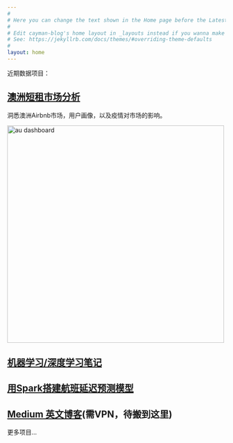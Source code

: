 ```yaml
---
#
# Here you can change the text shown in the Home page before the Latest Posts section.
#
# Edit cayman-blog's home layout in _layouts instead if you wanna make some changes
# See: https://jekyllrb.com/docs/themes/#overriding-theme-defaults
#
layout: home
---
```


近期数据项目：

## [澳洲短租市场分析](https://tylerxiety.github.io/Rental-Market-Analysis/)

洞悉澳洲Airbnb市场，用户画像，以及疫情对市场的影响。

[<img src='https://raw.githubusercontent.com/tylerxiety/Rental-Market-Analysis/master/ausdash.png' width='500' alt='au dashboard'/>](https://tylerxiety.github.io/Rental-Market-Analysis/)


## [机器学习/深度学习笔记](https://github.com/tylerxiety/the-Hitchhiker-s-Guide-to-Data-Science)

## [用Spark搭建航班延迟预测模型](https://github.com/tylerxiety/Flight-delay-prediction-with-Spark)

## [Medium 英文博客](https://medium.com/@tylerxty)(需VPN，待搬到这里)  

更多项目...

